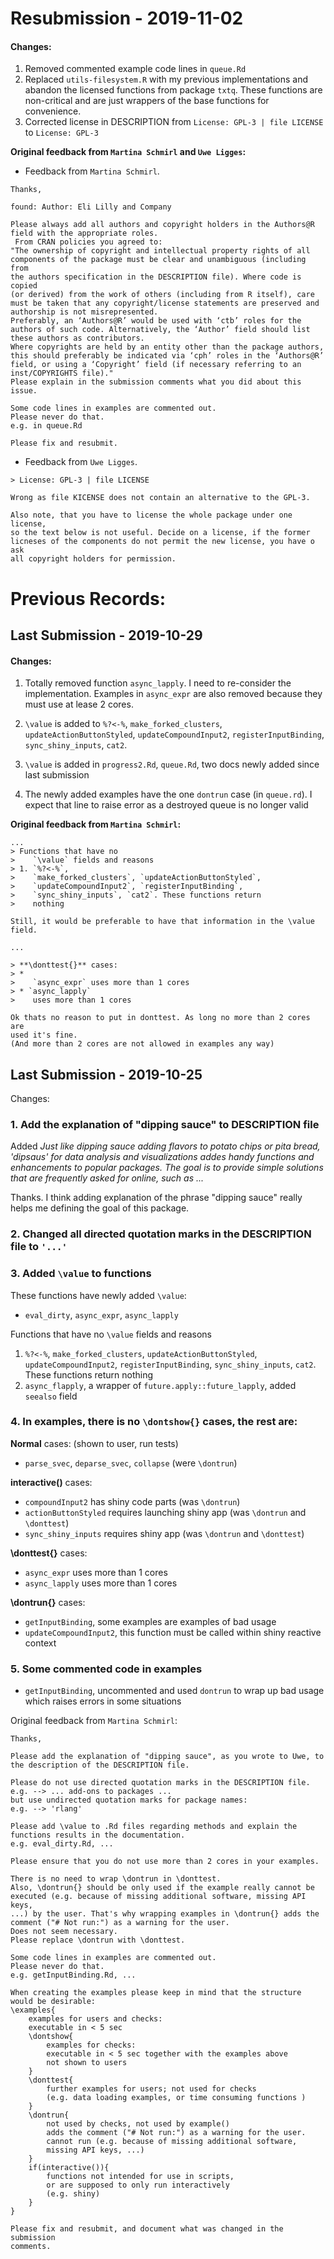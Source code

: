 # Resubmission - 2019-11-02


#### Changes:

1. Removed commented example code lines in `queue.Rd`
2. Replaced `utils-filesystem.R` with my previous implementations and abandon the licensed functions from package `txtq`. These functions are non-critical and are just wrappers of the base functions for convenience.
3. Corrected license in DESCRIPTION from `License: GPL-3 | file LICENSE` to `License: GPL-3`

**Original feedback from `Martina Schmirl` and `Uwe Ligges`:**

* Feedback from `Martina Schmirl`.
```
Thanks,

found: Author: Eli Lilly and Company

Please always add all authors and copyright holders in the Authors@R
field with the appropriate roles.
 From CRAN policies you agreed to:
"The ownership of copyright and intellectual property rights of all
components of the package must be clear and unambiguous (including from
the authors specification in the DESCRIPTION file). Where code is copied
(or derived) from the work of others (including from R itself), care
must be taken that any copyright/license statements are preserved and
authorship is not misrepresented.
Preferably, an ‘Authors@R’ would be used with ‘ctb’ roles for the
authors of such code. Alternatively, the ‘Author’ field should list
these authors as contributors.
Where copyrights are held by an entity other than the package authors,
this should preferably be indicated via ‘cph’ roles in the ‘Authors@R’
field, or using a ‘Copyright’ field (if necessary referring to an
inst/COPYRIGHTS file)."
Please explain in the submission comments what you did about this issue.

Some code lines in examples are commented out.
Please never do that.
e.g. in queue.Rd

Please fix and resubmit.
```

* Feedback from `Uwe Ligges`.
```
> License: GPL-3 | file LICENSE

Wrong as file KICENSE does not contain an alternative to the GPL-3.

Also note, that you have to license the whole package under one license,
so the text below is not useful. Decide on a license, if the former
licneses of the components do not permit the new license, you have o ask
all copyright holders for permission.
```


# Previous Records:

## Last Submission - 2019-10-29

#### Changes:

1. Totally removed function `async_lapply`. I need to re-consider the implementation. Examples in `async_expr` are also removed because they must use at lease 2 cores.

2. `\value` is added to `%?<-%`, `make_forked_clusters`, `updateActionButtonStyled`,
`updateCompoundInput2`, `registerInputBinding`, `sync_shiny_inputs`, `cat2`.

3. `\value` is added in `progress2.Rd`, `queue.Rd`, two docs newly added since last submission

4. The newly added examples have the one `dontrun` case (in `queue.rd`). I expect that line to raise error as a destroyed queue is no longer valid


**Original feedback from `Martina Schmirl`:**

```
...
> Functions that have no
>    `\value` fields and reasons
> 1. `%?<-%`,
>    `make_forked_clusters`, `updateActionButtonStyled`,
>    `updateCompoundInput2`, `registerInputBinding`,
>    `sync_shiny_inputs`, `cat2`. These functions return
>    nothing

Still, it would be preferable to have that information in the \value field.

...

> **\donttest{}** cases:
> *
>    `async_expr` uses more than 1 cores
> * `async_lapply`
>    uses more than 1 cores

Ok thats no reason to put in donttest. As long no more than 2 cores are
used it's fine.
(And more than 2 cores are not allowed in examples any way)

```

## Last Submission - 2019-10-25

Changes:

### 1. Add the explanation of "dipping sauce" to DESCRIPTION file

Added *Just like dipping sauce adding flavors to potato chips or pita bread, 'dipsaus' for data analysis and visualizations addes handy functions and enhancements to popular packages. The goal is to provide simple solutions that are frequently asked for online, such as ...*

Thanks. I think adding explanation of the phrase "dipping sauce" really helps me defining the goal of this package.

### 2. Changed all directed quotation marks in the DESCRIPTION file to `'...'`

### 3. Added `\value` to functions

These functions have newly added `\value`:
* `eval_dirty`, `async_expr`, `async_lapply`

Functions that have no `\value` fields and reasons
1. `%?<-%`, `make_forked_clusters`, `updateActionButtonStyled`, `updateCompoundInput2`, `registerInputBinding`, `sync_shiny_inputs`, `cat2`. These functions return nothing
2. `async_flapply`, a wrapper of `future.apply::future_lapply`, added `seealso` field


### 4. In examples, there is no `\dontshow{}` cases, the rest are:

**Normal** cases: (shown to user, run tests)
* `parse_svec`, `deparse_svec`, `collapse` (were `\dontrun`)

**interactive()** cases:
* `compoundInput2` has shiny code parts (was `\dontrun`)
* `actionButtonStyled` requires launching shiny app (was `\dontrun` and `\donttest`)
* `sync_shiny_inputs` requires shiny app (was `\dontrun` and `\donttest`)

**\donttest{}** cases:
* `async_expr` uses more than 1 cores
* `async_lapply` uses more than 1 cores

**\dontrun{}** cases:
* `getInputBinding`, some examples are examples of bad usage
* `updateCompoundInput2`, this function must be called within shiny reactive context

### 5. Some commented code in examples
* `getInputBinding`, uncommented and used `dontrun` to wrap up bad usage which raises errors in some situations


Original feedback from `Martina Schmirl`:

```
Thanks,

Please add the explanation of "dipping sauce", as you wrote to Uwe, to
the description of the DESCRIPTION file.

Please do not use directed quotation marks in the DESCRIPTION file.
e.g. --> ... add-ons to packages ...
but use undirected quotation marks for package names:
e.g. --> 'rlang'

Please add \value to .Rd files regarding methods and explain the
functions results in the documentation.
e.g. eval_dirty.Rd, ...

Please ensure that you do not use more than 2 cores in your examples.

There is no need to wrap \dontrun in \donttest.
Also, \dontrun{} should be only used if the example really cannot be
executed (e.g. because of missing additional software, missing API keys,
...) by the user. That's why wrapping examples in \dontrun{} adds the
comment ("# Not run:") as a warning for the user.
Does not seem necessary.
Please replace \dontrun with \donttest.

Some code lines in examples are commented out.
Please never do that.
e.g. getInputBinding.Rd, ...

When creating the examples please keep in mind that the structure
would be desirable:
\examples{
    examples for users and checks:
    executable in < 5 sec
    \dontshow{
        examples for checks:
        executable in < 5 sec together with the examples above
        not shown to users
    }
    \donttest{
        further examples for users; not used for checks
        (e.g. data loading examples, or time consuming functions )
    }
    \dontrun{
        not used by checks, not used by example()
        adds the comment ("# Not run:") as a warning for the user.
        cannot run (e.g. because of missing additional software,
        missing API keys, ...)
    }
    if(interactive()){
        functions not intended for use in scripts,
        or are supposed to only run interactively
        (e.g. shiny)
    }
}

Please fix and resubmit, and document what was changed in the submission
comments.
```

